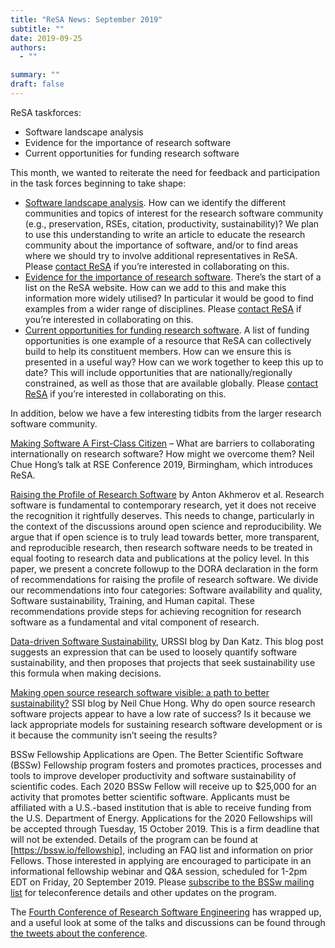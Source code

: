```yaml
---
title: "ReSA News: September 2019"
subtitle: ""
date: 2019-09-25
authors:
  - ""

summary: ""
draft: false
---
```


ReSA taskforces:
- Software landscape analysis
- Evidence for the importance of research software
- Current opportunities for funding research software

This month, we wanted to reiterate the need for feedback and participation in the task forces beginning to take shape:

* [Software landscape analysis](https://drive.google.com/open?id=1iBO-mkwrgdveVxWROGz_4Trkv2gey7I9). How can we identify the different communities and topics of interest for the research software community (e.g., preservation, RSEs, citation, productivity, sustainability)? We plan to use this understanding to write an article to educate the research community about the importance of software, and/or to find areas where we should try to involve additional representatives in ReSA. Please [contact ReSA](/contact) if you’re interested in collaborating on this.
* [Evidence for the importance of research software](https://drive.google.com/open?id=110nGi3vF7OMOdE4q1w6IhifVEzvBkGo5). There’s the start of a list on the ReSA website. How can we add to this and make this information more widely utilised? In particular it would be good to find examples from a wider range of disciplines. Please [contact ReSA](/contact) if you’re interested in collaborating on this.
* [Current opportunities for funding research software](https://drive.google.com/open?id=1GR2V9HM9z10BbkZeBrAT8OStGChqtNtn). A list of funding opportunities is one example of a resource that ReSA can collectively build to help its constituent members. How can we ensure this is presented in a useful way? How can we work together to keep this up to date? This will include opportunities that are nationally/regionally constrained, as well as those that are available globally. Please [contact ReSA](/contact) if you’re interested in collaborating on this.

In addition, below we have a few interesting tidbits from the larger research software community.

[Making Software A First-Class Citizen](https://figshare.com/articles/Making_Software_A_First-Class_Citizen/9862835/1) – What are barriers to collaborating internationally on research software? How might we overcome them? Neil Chue Hong’s talk at RSE Conference 2019, Birmingham, which introduces ReSA.

[Raising the Profile of Research Software](https://zenodo.org/record/3378572#.XYMQ3CVS-lN) by Anton Akhmerov et al. Research software is fundamental to contemporary research, yet it does not receive the recognition it rightfully deserves. This needs to change, particularly in the context of the discussions around open science and reproducibility. We argue that if open science is to truly lead towards better, more transparent, and reproducible research, then research software needs to be treated in equal footing to research data and publications at the policy level. In this paper, we present a concrete followup to the DORA declaration in the form of recommendations for raising the profile of research software. We divide our recommendations into four categories: Software availability and quality, Software sustainability, Training, and Human capital. These recommendations provide steps for achieving recognition for research software as a fundamental and vital component of research.

[Data-driven Software Sustainability](http://urssi.us/blog/2019/09/18/data-driven-software-sustainability/), URSSI blog by Dan Katz. This blog post suggests an expression that can be used to loosely quantify software sustainability, and then proposes that projects that seek sustainability use this formula when making decisions.

[Making open source research software visible: a path to better sustainability?](https://software.ac.uk/blog/2019-09-12-making-open-source-research-software-visible-path-better-sustainability) SSI blog by Neil Chue Hong. Why do open source research software projects appear to have a low rate
of success? Is it because we lack appropriate models for sustaining research software development or is it because the community isn’t seeing the results?

BSSw Fellowship Applications are Open. The Better Scientific Software (BSSw) Fellowship program fosters and promotes practices, processes and tools to improve developer productivity and software sustainability of scientific codes. Each 2020 BSSw Fellow will receive up to $25,000 for an activity that promotes better scientific software. Applicants must be affiliated with a U.S.-based institution that is able to receive funding from the U.S. Department of Energy. Applications for the 2020 Fellowships will be accepted through Tuesday, 15 October 2019. This is a firm deadline that will not be extended. Details of the program can be found at [https://bssw.io/fellowship], including an FAQ list and information on prior Fellows. Those interested in applying are encouraged to participate in an informational fellowship webinar and Q&A session, scheduled for 1-2pm EDT on Friday, 20 September 2019. Please [subscribe to the BSSw mailing list](https://bssw.io/pages/receive-our-email-digest) for teleconference details and other updates on the program.

The [Fourth Conference of Research Software Engineering](https://rse.ac.uk/conf2019/) has wrapped up, and a useful look at some of the talks and discussions can be found through [the tweets about the conference](https://twitter.com/hashtag/ukrse19).
